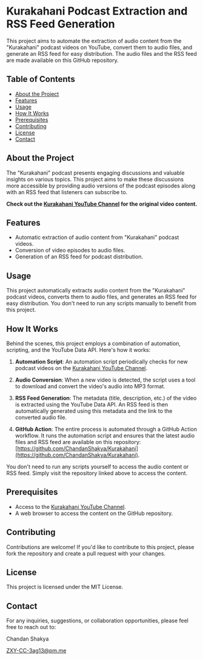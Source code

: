 # Kurakahani Podcast Extraction and RSS Feed Generation

This project aims to automate the extraction of audio content from the "Kurakahani" podcast videos on YouTube, convert them to audio files, and generate an RSS feed for easy distribution. The audio files and the RSS feed are made available on this GitHub repository.

## Table of Contents
- [About the Project](#about-the-project)
- [Features](#features)
- [Usage](#usage)
- [How It Works](#how-it-works)
- [Prerequisites](#prerequisites)
- [Contributing](#contributing)
- [License](#license)
- [Contact](#contact)

## About the Project

The "Kurakahani" podcast presents engaging discussions and valuable insights on various topics. This project aims to make these discussions more accessible by providing audio versions of the podcast episodes along with an RSS feed that listeners can subscribe to.

**Check out the [Kurakahani YouTube Channel](https://www.youtube.com/@KuraKahaniPodcast) for the original video content.**


## Features

- Automatic extraction of audio content from "Kurakahani" podcast videos.
- Conversion of video episodes to audio files.
- Generation of an RSS feed for podcast distribution.

## Usage

This project automatically extracts audio content from the "Kurakahani" podcast videos, converts them to audio files, and generates an RSS feed for easy distribution. You don't need to run any scripts manually to benefit from this project.

## How It Works

Behind the scenes, this project employs a combination of automation, scripting, and the YouTube Data API. Here's how it works:

1. **Automation Script**: An automation script periodically checks for new podcast videos on the [Kurakahani YouTube Channel](https://www.youtube.com/@KuraKahaniPodcast).

2. **Audio Conversion**: When a new video is detected, the script uses a tool to download and convert the video's audio into MP3 format.

3. **RSS Feed Generation**: The metadata (title, description, etc.) of the video is extracted using the YouTube Data API. An RSS feed is then automatically generated using this metadata and the link to the converted audio file.

4. **GitHub Action**: The entire process is automated through a GitHub Action workflow. It runs the automation script and ensures that the latest audio files and RSS feed are available on this repository: [https://github.com/ChandanShakya/Kurakahani](https://github.com/ChandanShakya/Kurakahani).

You don't need to run any scripts yourself to access the audio content or RSS feed. Simply visit the repository linked above to access the content.

## Prerequisites

- Access to the [Kurakahani YouTube Channel](https://www.youtube.com/@KuraKahaniPodcast).
- A web browser to access the content on the GitHub repository.

## Contributing
Contributions are welcome! If you'd like to contribute to this project, please fork the repository and create a pull request with your changes.

## License
This project is licensed under the MIT License.

## Contact
For any inquiries, suggestions, or collaboration opportunities, please feel free to reach out to:

Chandan Shakya

ZXY-CC-3ag13@pm.me

